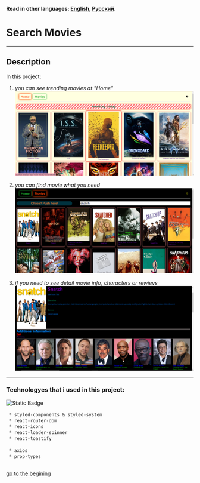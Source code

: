 **Read in other languages: [English](README.md), 
[Русский](README.ru.md).**


# Search Movies

<a id='suda'></a>
___


## Description
In this project:
 1. _you can see trending movies at "Home"_
![картинка](./src/images/ms1.png)

2. _you can find movie what you need_
![картинка](./src/images/ms2.png)

3. _if you need to see detail movie info, characters or rewievs_
![картинка](./src/images/ms3.png)

___
### Technologyes that i used in this project:
![Static Badge](https://img.shields.io/badge/react-%2300CED1?style=for-the-badge&logo=react&logoColor=black)
```
 * styled-components & styled-system
 * react-router-dom
 * react-icons
 * react-loader-spinner
 * react-toastify
  
 * axios
 * prop-types
     
  ``` 
     
   



[go to the begining](#suda)










